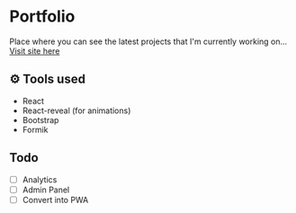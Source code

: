# Portfolio
Place where you can see the latest projects that I'm currently working on...
[Visit site here](https://kiranpuli.github.io/portfolio/)
## ⚙ Tools used
* React
* React-reveal (for animations)
* Bootstrap
* Formik

## Todo
* [ ] Analytics
* [ ] Admin Panel
* [ ] Convert into PWA